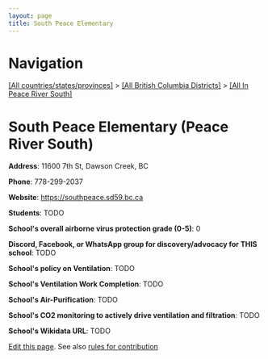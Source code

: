 ```yaml
---
layout: page
title: South Peace Elementary
---
```

# Navigation

[[All countries/states/provinces]](../../..) > [[All British Columbia Districts]](../..) > [[All In Peace River South]](..)

# South Peace Elementary (Peace River South)

**Address**: 11600 7th St, Dawson Creek, BC

**Phone**: 778-299-2037

**Website**: <https://southpeace.sd59.bc.ca>

**Students**: TODO

**School's overall airborne virus protection grade (0-5)**: 0

**Discord, Facebook, or WhatsApp group for discovery/advocacy for THIS school**: TODO

**School's policy on Ventilation**: TODO

**School's Ventilation Work Completion**: TODO

**School's Air-Purification**: TODO

**School's CO2 monitoring to actively drive ventilation and filtration**: TODO

**School's Wikidata URL**: TODO


[Edit this page](https://github.com/ventilate-schools/BC/edit/main/./Peace_River_South/South_Peace_Elementary.md). See also [rules for contribution](../../../contribution-rules/)